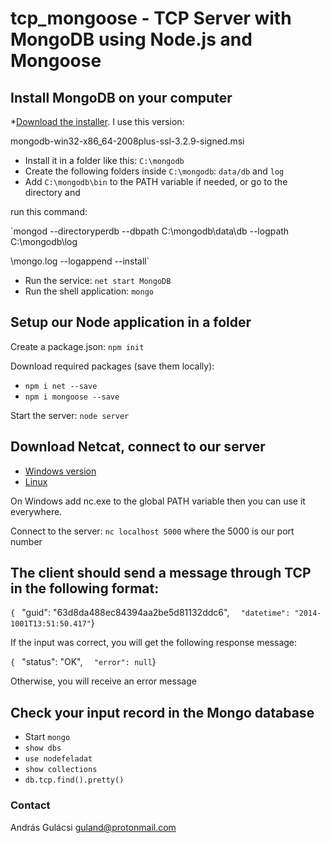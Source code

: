 # tcp_mongoose - TCP Server with MongoDB using Node.js and Mongoose

## Install MongoDB on your computer

*[Download the installer](https://www.mongodb.org/dl/win32/x86_64-2008plus-ssl). I use this version: 

mongodb-win32-x86_64-2008plus-ssl-3.2.9-signed.msi
* Install it in a folder like this: `C:\mongodb`
* Create the following folders inside `C:\mongodb`: `data/db` and `log`
* Add `C:\mongodb\bin` to the PATH variable if needed, or go to the directory and 

run this command:

`mongod --directoryperdb --dbpath C:\mongodb\data\db --logpath C:\mongodb\log

\mongo.log --logappend --install`

* Run the service: `net start MongoDB`
* Run the shell application: `mongo`


## Setup our Node application in a folder


Create a package.json: `npm init`


Download required packages (save them locally):


* `npm i net --save`
* `npm i mongoose --save`

Start the server: `node server`

## Download Netcat, connect to our server

* [Windows version](https://joncraton.org/blog/46/netcat-for-windows/)
* [Linux](https://www.unixmen.com/play-with-netcat-in-ubuntu/)

On Windows add nc.exe to the global PATH variable then you can use it everywhere.

Connect to the server: `nc localhost 5000` where the 5000 is our port number


## The client should send a message through TCP in the following format: 

`{
`	"guid": "63d8da48­8ec8­4394­aa2b­e5d81132ddc6",
`	"datetime": "2014­10­01T13:51:50.417"
`}

If the input was correct, you will get the following response message:

`{
`	"status": "OK",
`	"error": null
`}

Otherwise, you will receive an error message

## Check your input record in the Mongo database

* Start `mongo`
* `show dbs`
* `use nodefeladat`
* `show collections`
* `db.tcp.find().pretty()`

### Contact

András Gulácsi
guland@protonmail.com



